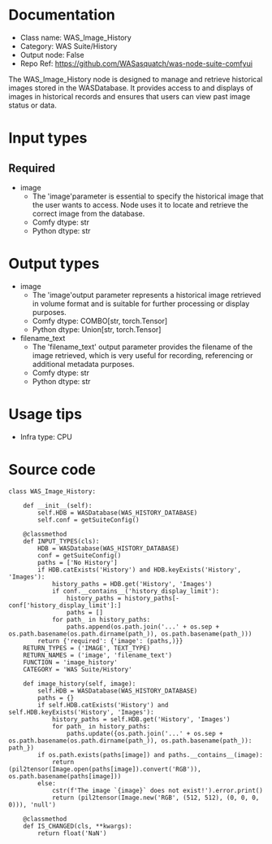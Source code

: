 # Documentation
- Class name: WAS_Image_History
- Category: WAS Suite/History
- Output node: False
- Repo Ref: https://github.com/WASasquatch/was-node-suite-comfyui

The WAS_Image_History node is designed to manage and retrieve historical images stored in the WASDatabase. It provides access to and displays of images in historical records and ensures that users can view past image status or data.

# Input types
## Required
- image
    - The 'image'parameter is essential to specify the historical image that the user wants to access. Node uses it to locate and retrieve the correct image from the database.
    - Comfy dtype: str
    - Python dtype: str

# Output types
- image
    - The 'image'output parameter represents a historical image retrieved in volume format and is suitable for further processing or display purposes.
    - Comfy dtype: COMBO[str, torch.Tensor]
    - Python dtype: Union[str, torch.Tensor]
- filename_text
    - The 'filename_text' output parameter provides the filename of the image retrieved, which is very useful for recording, referencing or additional metadata purposes.
    - Comfy dtype: str
    - Python dtype: str

# Usage tips
- Infra type: CPU

# Source code
```
class WAS_Image_History:

    def __init__(self):
        self.HDB = WASDatabase(WAS_HISTORY_DATABASE)
        self.conf = getSuiteConfig()

    @classmethod
    def INPUT_TYPES(cls):
        HDB = WASDatabase(WAS_HISTORY_DATABASE)
        conf = getSuiteConfig()
        paths = ['No History']
        if HDB.catExists('History') and HDB.keyExists('History', 'Images'):
            history_paths = HDB.get('History', 'Images')
            if conf.__contains__('history_display_limit'):
                history_paths = history_paths[-conf['history_display_limit']:]
                paths = []
            for path_ in history_paths:
                paths.append(os.path.join('...' + os.sep + os.path.basename(os.path.dirname(path_)), os.path.basename(path_)))
        return {'required': {'image': (paths,)}}
    RETURN_TYPES = ('IMAGE', TEXT_TYPE)
    RETURN_NAMES = ('image', 'filename_text')
    FUNCTION = 'image_history'
    CATEGORY = 'WAS Suite/History'

    def image_history(self, image):
        self.HDB = WASDatabase(WAS_HISTORY_DATABASE)
        paths = {}
        if self.HDB.catExists('History') and self.HDB.keyExists('History', 'Images'):
            history_paths = self.HDB.get('History', 'Images')
            for path_ in history_paths:
                paths.update({os.path.join('...' + os.sep + os.path.basename(os.path.dirname(path_)), os.path.basename(path_)): path_})
        if os.path.exists(paths[image]) and paths.__contains__(image):
            return (pil2tensor(Image.open(paths[image]).convert('RGB')), os.path.basename(paths[image]))
        else:
            cstr(f'The image `{image}` does not exist!').error.print()
            return (pil2tensor(Image.new('RGB', (512, 512), (0, 0, 0, 0))), 'null')

    @classmethod
    def IS_CHANGED(cls, **kwargs):
        return float('NaN')
```